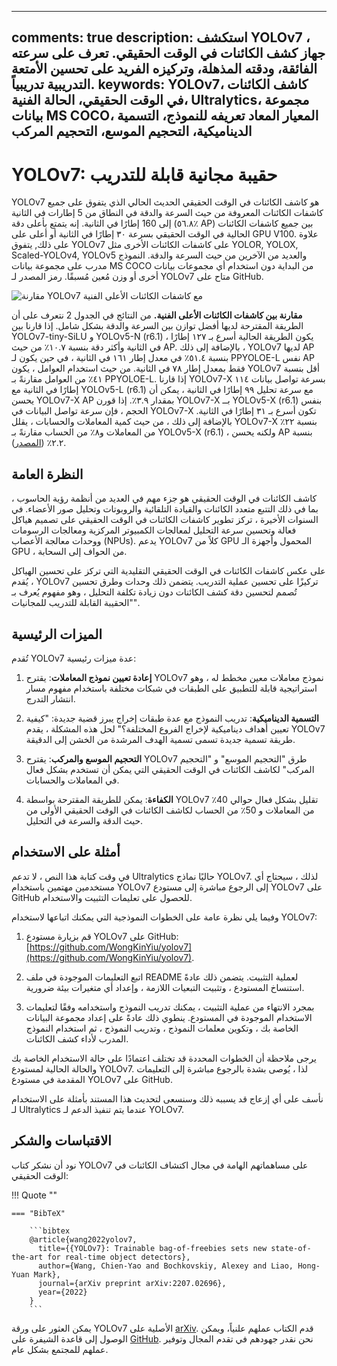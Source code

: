 ______________________________________________________________________

## comments: true description: استكشف YOLOv7 ، جهاز كشف الكائنات في الوقت الحقيقي. تعرف على سرعته الفائقة، ودقته المذهلة، وتركيزه الفريد على تحسين الأمتعة التدريبية تدريبياً. keywords: YOLOv7، كاشف الكائنات في الوقت الحقيقي، الحالة الفنية، Ultralytics، مجموعة بيانات MS COCO، المعيار المعاد تعريفه للنموذج، التسمية الديناميكية، التحجيم الموسع، التحجيم المركب

# YOLOv7: حقيبة مجانية قابلة للتدريب

YOLOv7 هو كاشف الكائنات في الوقت الحقيقي الحديث الحالي الذي يتفوق على جميع كاشفات الكائنات المعروفة من حيث السرعة والدقة في النطاق من 5 إطارات في الثانية إلى 160 إطارًا في الثانية. إنه يتمتع بأعلى دقة (٥٦.٨٪ AP) بين جميع كاشفات الكائنات الحالية في الوقت الحقيقي بسرعة ٣٠ إطارًا في الثانية أو أعلى على GPU V100. علاوة على ذلك, يتفوق YOLOv7 على كاشفات الكائنات الأخرى مثل YOLOR, YOLOX, Scaled-YOLOv4, YOLOv5 والعديد من الآخرين من حيث السرعة والدقة. النموذج مدرب على مجموعة بيانات MS COCO من البداية دون استخدام أي مجموعات بيانات أخرى أو وزن مُعين مُسبقًا. رمز المصدر لـ YOLOv7 متاح على GitHub.

![مقارنة YOLOv7 مع كاشفات الكائنات الأعلى الفنية](https://github.com/ultralytics/ultralytics/assets/26833433/5e1e0420-8122-4c79-b8d0-2860aa79af92)

**مقارنة بين كاشفات الكائنات الأعلى الفنية.** من النتائج في الجدول 2 نتعرف على أن الطريقة المقترحة لديها أفضل توازن بين السرعة والدقة بشكل شامل. إذا قارنا بين YOLOv7-tiny-SiLU و YOLOv5-N (r6.1) ، يكون الطريقة الحالية أسرع بـ ١٢٧ إطارًا في الثانية وأكثر دقة بنسبة ١٠.٧٪ من حيث AP. بالإضافة إلى ذلك ، YOLOv7 لديها AP بنسبة ٥١.٤٪ في معدل إطار ١٦١ في الثانية ، في حين يكون لـ PPYOLOE-L نفس AP فقط بمعدل إطار ٧٨ في الثانية. من حيث استخدام العوامل ، يكون YOLOv7 أقل بنسبة ٤١٪ من العوامل مقارنةً بـ PPYOLOE-L. إذا قارنا YOLOv7-X بسرعة تواصل بيانات ١١٤ إطارًا في الثانية مع YOLOv5-L (r6.1) مع سرعة تحليل ٩٩ إطارًا في الثانية ، يمكن أن يحسن YOLOv7-X AP بمقدار ٣.٩٪. إذا قورن YOLOv7-X بــ YOLOv5-X (r6.1) بنفس الحجم ، فإن سرعة تواصل البيانات في YOLOv7-X تكون أسرع بـ ٣١ إطارًا في الثانية. بالإضافة إلى ذلك ، من حيث كمية المعاملات والحسابات ، يقلل YOLOv7-X بنسبة ٢٢٪ من المعاملات و٨٪ من الحساب مقارنةً بـ YOLOv5-X (r6.1) ، ولكنه يحسن AP بنسبة ٢.٢٪ ([المصدر](https://arxiv.org/pdf/2207.02696.pdf)).

## النظرة العامة

كاشف الكائنات في الوقت الحقيقي هو جزء مهم في العديد من أنظمة رؤية الحاسوب ، بما في ذلك التتبع متعدد الكائنات والقيادة التلقائية والروبوتات وتحليل صور الأعضاء. في السنوات الأخيرة ، تركز تطوير كاشفات الكائنات في الوقت الحقيقي على تصميم هياكل فعالة وتحسين سرعة التحليل لمعالجات الكمبيوتر المركزية ومعالجات الرسومات ووحدات معالجة الأعصاب (NPUs). يدعم YOLOv7 كلاً من GPU المحمول وأجهزة الـ GPU ، من الحواف إلى السحابة.

على عكس كاشفات الكائنات في الوقت الحقيقي التقليدية التي تركز على تحسين الهياكل ، يُقدم YOLOv7 تركيزًا على تحسين عملية التدريب. يتضمن ذلك وحدات وطرق تحسين تُصمم لتحسين دقة كشف الكائنات دون زيادة تكلفة التحليل ، وهو مفهوم يُعرف بـ "الحقيبة القابلة للتدريب للمجانيات".

## الميزات الرئيسية

تُقدم YOLOv7 عدة ميزات رئيسية:

1. **إعادة تعيين نموذج المعاملات**: يقترح YOLOv7 نموذج معاملات معين مخطط له ، وهو استراتيجية قابلة للتطبيق على الطبقات في شبكات مختلفة باستخدام مفهوم مسار انتشار التدرج.

2. **التسمية الديناميكية**: تدريب النموذج مع عدة طبقات إخراج يبرز قضية جديدة: "كيفية تعيين أهداف ديناميكية لإخراج الفروع المختلفة؟" لحل هذه المشكلة ، يقدم YOLOv7 طريقة تسمية جديدة تسمى تسمية الهدف المرشدة من الخشن إلى الدقيقة.

3. **التحجيم الموسع والمركب**: يقترح YOLOv7 طرق "التحجيم الموسع" و "التحجيم المركب" لكاشف الكائنات في الوقت الحقيقي التي يمكن أن تستخدم بشكل فعال في المعاملات والحسابات.

4. **الكفاءة**: يمكن للطريقة المقترحة بواسطة YOLOv7 تقليل بشكل فعال حوالي 40٪ من المعاملات و 50٪ من الحساب لكاشف الكائنات في الوقت الحقيقي الأولى من حيث الدقة والسرعة في التحليل.

## أمثلة على الاستخدام

في وقت كتابة هذا النص ، لا تدعم Ultralytics حاليًا نماذج YOLOv7. لذلك ، سيحتاج أي مستخدمين مهتمين باستخدام YOLOv7 إلى الرجوع مباشرة إلى مستودع YOLOv7 على GitHub للحصول على تعليمات التثبيت والاستخدام.

وفيما يلي نظرة عامة على الخطوات النموذجية التي يمكنك اتباعها لاستخدام YOLOv7:

1. قم بزيارة مستودع YOLOv7 على GitHub: [https://github.com/WongKinYiu/yolov7](https://github.com/WongKinYiu/yolov7).

2. اتبع التعليمات الموجودة في ملف README لعملية التثبيت. يتضمن ذلك عادةً استنساخ المستودع ، وتثبيت التبعيات اللازمة ، وإعداد أي متغيرات بيئة ضرورية.

3. بمجرد الانتهاء من عملية التثبيت ، يمكنك تدريب النموذج واستخدامه وفقًا لتعليمات الاستخدام الموجودة في المستودع. ينطوي ذلك عادةً على إعداد مجموعة البيانات الخاصة بك ، وتكوين معلمات النموذج ، وتدريب النموذج ، ثم استخدام النموذج المدرب لأداء كشف الكائنات.

يرجى ملاحظة أن الخطوات المحددة قد تختلف اعتمادًا على حالة الاستخدام الخاصة بك والحالة الحالية لمستودع YOLOv7. لذا ، يُوصى بشدة بالرجوع مباشرة إلى التعليمات المقدمة في مستودع YOLOv7 على GitHub.

نأسف على أي إزعاج قد يسببه ذلك وسنسعى لتحديث هذا المستند بأمثلة على الاستخدام لـ Ultralytics عندما يتم تنفيذ الدعم لـ YOLOv7.

## الاقتباسات والشكر

نود أن نشكر كتاب YOLOv7 على مساهماتهم الهامة في مجال اكتشاف الكائنات في الوقت الحقيقي:

!!! Quote ""

````
=== "BibTeX"

    ```bibtex
    @article{wang2022yolov7,
      title={{YOLOv7}: Trainable bag-of-freebies sets new state-of-the-art for real-time object detectors},
      author={Wang, Chien-Yao and Bochkovskiy, Alexey and Liao, Hong-Yuan Mark},
      journal={arXiv preprint arXiv:2207.02696},
      year={2022}
    }
    ```
````

يمكن العثور على ورقة YOLOv7 الأصلية على [arXiv](https://arxiv.org/pdf/2207.02696.pdf). قدم الكتاب عملهم علنياً، ويمكن الوصول إلى قاعدة الشيفرة على [GitHub](https://github.com/WongKinYiu/yolov7). نحن نقدر جهودهم في تقدم المجال وتوفير عملهم للمجتمع بشكل عام.
